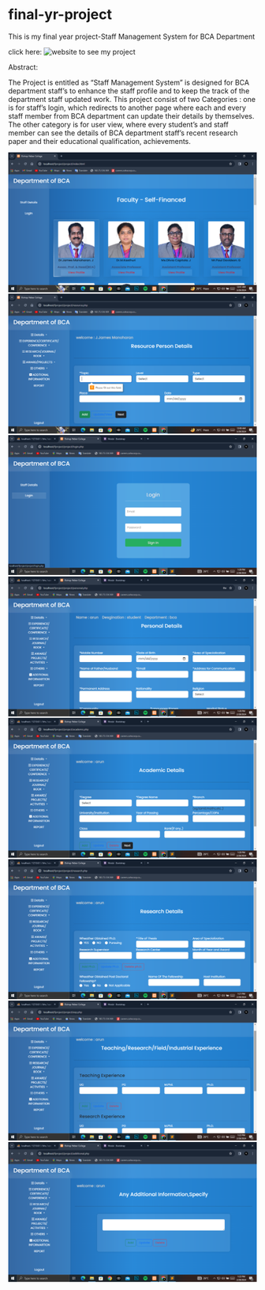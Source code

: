 # final-yr-project
This is my final year project-Staff Management System for BCA Department

click here: ![website](https://arunkarthik-proj.000webhostapp.com/) to see my project

Abstract:

The Project  is entitled as “Staff Management System” is designed for BCA department staff’s to enhance the staff profile and to keep the track of the department staff updated work. 
This project consist of two Categories : one is for staff’s login, which redirects to another page where each and every staff member from BCA department can update their details by themselves. The other category is for user view, where every student’s and staff member can see the details of BCA department staff’s  recent research paper and their educational qualification, achievements.

![project screenshot](projectImg/1.png)
![project screenshot](projectImg/2.png)
![project screenshot](projectImg/3.png)
![project screenshot](projectImg/4.png)
![project screenshot](projectImg/5.png)
![project screenshot](projectImg/6.png)
![project screenshot](projectImg/7.png)
![project screenshot](projectImg/8.png)
